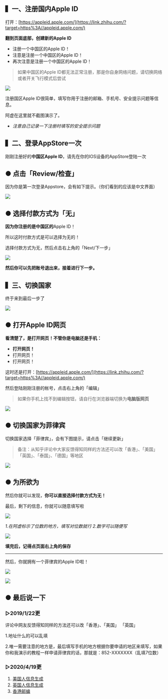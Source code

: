## ▍一、注册国内Apple ID

打开：[https://appleid.apple.com/](https://link.zhihu.com/?target=https%3A//appleid.apple.com/)

**翻到页面底部，创建新的Apple ID**

-   注册一个中国区的Apple ID！
-   注意是注册一个中国区的Apple ID！
-   再次注意是注册一个中国区的Apple ID！

> 如果中国区的Apple ID都无法正常注册，那是你自身网络问题，请切换网络或者开关飞行模式后尝试

![](https://pic4.zhimg.com/80/v2-51779f1c314e5d37f932388775f478cf_720w.jpg)

  

注册国区Apple ID很简单，填写你用于注册的邮箱、手机号、安全提示问题等信息。

阿虚在这里就不截图演示了。

-   _注意自己记录一下注册时填写的安全提示问题_

## ▍二、登录AppStore一次

刚刚注册好的**中国区Apple ID**，请先在你的IOS设备的AppStore登陆一次

## ● 点击「Review/检查」

因为你是第一次登录Appstore，会有如下提示。（你们看到的应该是中文界面）

  

![](https://pic3.zhimg.com/80/v2-66ea8da700cfd42aedbb319abc292ace_720w.jpg)

  

## ● 选择付款方式为「无」

**因为你注册的是中国区的**Apple ID！

所以这时付款方式是可以选择为无的！

选择付款方式为无，然后点击右上角的「Next/下一步」

  

![](https://pic1.zhimg.com/80/v2-41adac1c08bef2ace23c214ec9b7fb68_720w.jpg)

  

**然后你可以先把账号退出来，接着进行下一步。**

## ▍三、切换国家

终于来到最后一步了

![](https://pic4.zhimg.com/80/v2-5a699a58cf62005aa26660d24a1cb37b_720w.jpeg)

## ● 打开Apple ID网页

**看清楚了，是打开网页！不管你是电脑还是手机：**

-   **打开网页！**
-   打开网页！
-   打开网页！

这时还是打开：[https://appleid.apple.com/](https://link.zhihu.com/?target=https%3A//appleid.apple.com/)

然后登陆刚刚注册的帐号，点击右上角的「编辑」

> 如果你手机上找不到编辑按钮，请自行在浏览器端切换为**电脑版网页**

![](https://pic4.zhimg.com/80/v2-43d4f5bc9ff565d334a2bbe3008f805b_720w.jpg)

## ● 切换国家为菲律宾

切换国家选择「菲律宾」，会有下图提示，请点击「继续更新」

> 备注：从知乎评论中大家反馈得知同样的方法还可以改「香港」、「美国」 「英国」、「泰国」、「德国」等地区

![](https://pic1.zhimg.com/80/v2-7eb42b3681d3cf3b3ac41a0e0f42d6d0_720w.jpg)

## ● 为所欲为

然后你就可以发现，**你可以直接选择付款方式为无！**

最后，剩下的信息，你就可以随意填写啦

![](https://pic4.zhimg.com/80/v2-021678937aa6c6ac49bed2652b060017_720w.jpg)

  

_1.在阿虚标示了位数的地方，填写对位数就行_  _2.数字可以随便写_

  

![](https://pic3.zhimg.com/80/v2-9120845a14e17cdca103bcb123f11efe_720w.jpg)

**填完后，记得点页面右上角的保存**

----------

然后，你就拥有一个菲律宾的Apple ID啦！

![](https://pic2.zhimg.com/80/v2-db727f48cadc6c330e3e1dbffa313865_720w.jpg)

![](https://pic3.zhimg.com/80/v2-7f0eae0afe1804ca09bf28228beb72d6_720w.jpg)

  

## ● 最后说一下

### ▷2019/1/22更

评论中网友反馈得知同样的方法还可以改「香港」、「美国」 「英国」

1.地址什么的可以乱填

2.唯一需要注意的地方是，最后填写手机的地方根据你要申请的地区来填写，如果你和我演示的教程一样申请菲律宾的话，那就是：852-XXXXXXX（乱填7位数）

### ▷2020/4/19更

1.  [美国人信息生成](https://link.zhihu.com/?target=http%3A//shenfendaquan.com/)
2.  [英国人信息生成](https://link.zhihu.com/?target=http%3A//haoweichi.com/Others/ying_guo_shen_fen_sheng_cheng)
3.  [香港邮编](https://link.zhihu.com/?target=http%3A//www.whwz.com/postcode/hk.html)
<!--stackedit_data:
eyJoaXN0b3J5IjpbMTM3ODA5NDE0MCwxNDg4OTk0MjkzLDIwOD
k5OTAxNl19
-->